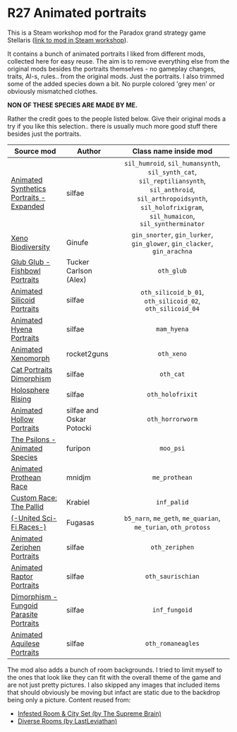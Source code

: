 # R27 Animated portraits

This is a Steam workshop mod for the Paradox grand strategy game Stellaris ([link to mod in Steam workshop](https://steamcommunity.com/sharedfiles/filedetails/?id=1445328980)).

It contains a bunch of animated portraits I liked from different mods, collected here for easy reuse. The aim is to remove everything else from the original mods besides the portraits themselves - no gameplay changes, traits, AI-s, rules.. from the original mods. Just the portraits. I also trimmed some of the added species down a bit. No purple colored 'grey men' or obviously mismatched clothes.

**NON OF THESE SPECIES ARE MADE BY ME.**

Rather the credit goes to the people listed below. Give their original mods a try if you like this selection.. there is usually much more good stuff there besides just the portraits.

| Source mod    | Author | Class name inside mod   |
| ------------- |--------|:-----------------------:|
| [Animated Synthetics Portraits - Expanded](http://steamcommunity.com/sharedfiles/filedetails/?id=933075365)  | silfae | `sil_humroid`,  `sil_humansynth`, `sil_synth_cat`, `sil_reptiliansynth`, `sil_anthroid`, `sil_arthropoidsynth`, `sil_holofrixigram`, `sil_humaicon`, `sil_syntherminator` |
| [Xeno Biodiversity](https://steamcommunity.com/sharedfiles/filedetails/?id=1353289123) | Ginufe |  `gin_snorter`, `gin_lurker`, `gin_glower`, `gin_clacker`, `gin_arachna` |
| [Glub Glub - Fishbowl Portraits](http://steamcommunity.com/sharedfiles/filedetails/?id=1153460015) | Tucker Carlson (Alex) | `oth_glub` |
| [Animated Silicoid Portraits](http://steamcommunity.com/sharedfiles/filedetails/?id=1160316076) | silfae | `oth_silicoid_b_01`, `oth_silicoid_02`, `oth_silicoid_04` |
| [Animated Hyena Portraits](http://steamcommunity.com/sharedfiles/filedetails/?id=1126014321) | silfae | `mam_hyena` |
| [Animated Xenomorph](http://steamcommunity.com/sharedfiles/filedetails/?id=1108143221) | rocket2guns | `oth_xeno` |
| [Cat Portraits Dimorphism](http://steamcommunity.com/sharedfiles/filedetails/?id=710345134) | silfae | `oth_cat` |
| [Holosphere Rising](http://steamcommunity.com/sharedfiles/filedetails/?id=868965217) | silfae | `oth_holofrixit` |
| [Animated Hollow Portraits](http://steamcommunity.com/sharedfiles/filedetails/?id=902526212) | silfae and Oskar Potocki | `oth_horrorworm` |
| [The Psilons - Animated Species](http://steamcommunity.com/sharedfiles/filedetails/?id=740677109) | furipon | `moo_psi` |
| [Animated Prothean Race](http://steamcommunity.com/sharedfiles/filedetails/?id=824841963) | mnidjm | `me_prothean` |
| [Custom Race: The Pallid](http://steamcommunity.com/sharedfiles/filedetails/?id=688294178) | Krabiel | `inf_palid` |
| [(-United Sci-Fi Races-)](http://steamcommunity.com/sharedfiles/filedetails/?id=814332008) | Fugasas | `b5_narn`, `me_geth`, `me_quarian`, `me_turian`, `oth_protoss` |
| [Animated Zeriphen Portraits](http://steamcommunity.com/sharedfiles/filedetails/?id=890709615) | silfae | `oth_zeriphen` |
| [Animated Raptor Portraits](http://steamcommunity.com/sharedfiles/filedetails/?id=872596925) | silfae | `oth_saurischian` |
| [Dimorphism - Fungoid Parasite Portraits](http://steamcommunity.com/sharedfiles/filedetails/?id=1172077353) | silfae | `inf_fungoid` |
| [Animated Aquilese Portraits](http://steamcommunity.com/sharedfiles/filedetails/?id=910576007) | silfae | `oth_romaneagles` |

The mod also adds a bunch of room backgrounds. I tried to limit myself to the ones that look like they can fit with the overall theme of the game and are not just pretty pictures. I also skipped any images that included items that should obviously be moving but infact are static due to the backdrop being only a picture. Content reused from:

- [Infested Room & City Set (by The Supreme Brain)](http://steamcommunity.com/sharedfiles/filedetails/?id=1160405318)
- [Diverse Rooms (by LastLeviathan)](http://steamcommunity.com/sharedfiles/filedetails/?id=902204956)
